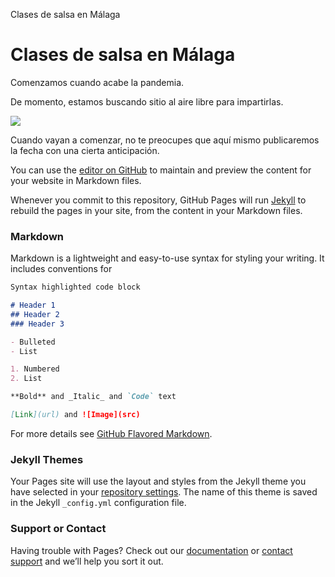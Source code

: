 Clases de salsa en Málaga

# Clases de salsa en Málaga 

Comenzamos cuando acabe la pandemia. 

De momento, estamos buscando sitio al aire libre para impartirlas.


<img src="https://sites.google.com/site/clasesdesalsaenmalaga/horario-clases-salsa-bachata-malaga.gif">

Cuando vayan a comenzar, no te preocupes que aquí mismo publicaremos la fecha con una cierta anticipación.


You can use the [editor on GitHub](https://github.com/enmalaga/salsa/edit/gh-pages/index.md) to maintain and preview the content for your website in Markdown files.

Whenever you commit to this repository, GitHub Pages will run [Jekyll](https://jekyllrb.com/) to rebuild the pages in your site, from the content in your Markdown files.

### Markdown

Markdown is a lightweight and easy-to-use syntax for styling your writing. It includes conventions for

```markdown
Syntax highlighted code block

# Header 1
## Header 2
### Header 3

- Bulleted
- List

1. Numbered
2. List

**Bold** and _Italic_ and `Code` text

[Link](url) and ![Image](src)
```

For more details see [GitHub Flavored Markdown](https://guides.github.com/features/mastering-markdown/).

### Jekyll Themes

Your Pages site will use the layout and styles from the Jekyll theme you have selected in your [repository settings](https://github.com/enmalaga/salsa/settings/pages). The name of this theme is saved in the Jekyll `_config.yml` configuration file.

### Support or Contact

Having trouble with Pages? Check out our [documentation](https://docs.github.com/categories/github-pages-basics/) or [contact support](https://support.github.com/contact) and we’ll help you sort it out.
